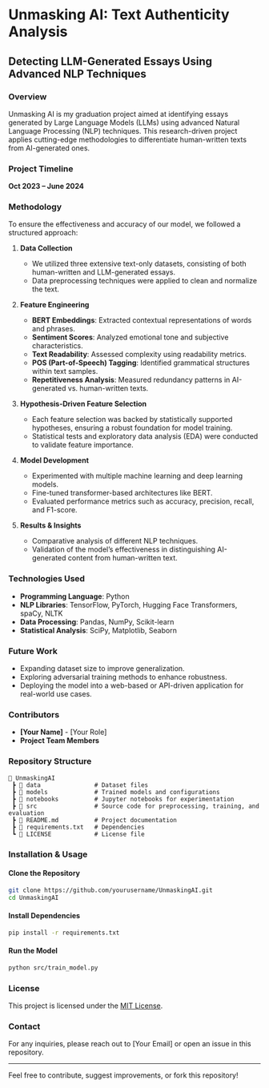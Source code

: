# Unmasking AI: Text Authenticity Analysis

## Detecting LLM-Generated Essays Using Advanced NLP Techniques

### Overview
Unmasking AI is my graduation project aimed at identifying essays generated by Large Language Models (LLMs) using advanced Natural Language Processing (NLP) techniques. This research-driven project applies cutting-edge methodologies to differentiate human-written texts from AI-generated ones.

### Project Timeline
**Oct 2023 – June 2024**

### Methodology
To ensure the effectiveness and accuracy of our model, we followed a structured approach:

1. **Data Collection**
   - We utilized three extensive text-only datasets, consisting of both human-written and LLM-generated essays.
   - Data preprocessing techniques were applied to clean and normalize the text.

2. **Feature Engineering**
   - **BERT Embeddings**: Extracted contextual representations of words and phrases.
   - **Sentiment Scores**: Analyzed emotional tone and subjective characteristics.
   - **Text Readability**: Assessed complexity using readability metrics.
   - **POS (Part-of-Speech) Tagging**: Identified grammatical structures within text samples.
   - **Repetitiveness Analysis**: Measured redundancy patterns in AI-generated vs. human-written texts.

3. **Hypothesis-Driven Feature Selection**
   - Each feature selection was backed by statistically supported hypotheses, ensuring a robust foundation for model training.
   - Statistical tests and exploratory data analysis (EDA) were conducted to validate feature importance.

4. **Model Development**
   - Experimented with multiple machine learning and deep learning models.
   - Fine-tuned transformer-based architectures like BERT.
   - Evaluated performance metrics such as accuracy, precision, recall, and F1-score.

5. **Results & Insights**
   - Comparative analysis of different NLP techniques.
   - Validation of the model’s effectiveness in distinguishing AI-generated content from human-written text.

### Technologies Used
- **Programming Language**: Python
- **NLP Libraries**: TensorFlow, PyTorch, Hugging Face Transformers, spaCy, NLTK
- **Data Processing**: Pandas, NumPy, Scikit-learn
- **Statistical Analysis**: SciPy, Matplotlib, Seaborn

### Future Work
- Expanding dataset size to improve generalization.
- Exploring adversarial training methods to enhance robustness.
- Deploying the model into a web-based or API-driven application for real-world use cases.

### Contributors
- **[Your Name]** - [Your Role]
- **Project Team Members**

### Repository Structure
```
📂 UnmaskingAI
 ┣ 📂 data               # Dataset files
 ┣ 📂 models             # Trained models and configurations
 ┣ 📂 notebooks          # Jupyter notebooks for experimentation
 ┣ 📂 src                # Source code for preprocessing, training, and evaluation
 ┣ 📜 README.md          # Project documentation
 ┣ 📜 requirements.txt   # Dependencies
 ┗ 📜 LICENSE            # License file
```

### Installation & Usage
#### Clone the Repository
```bash
git clone https://github.com/yourusername/UnmaskingAI.git
cd UnmaskingAI
```
#### Install Dependencies
```bash
pip install -r requirements.txt
```
#### Run the Model
```bash
python src/train_model.py
```

### License
This project is licensed under the [MIT License](LICENSE).

### Contact
For any inquiries, please reach out to [Your Email] or open an issue in this repository.

---

Feel free to contribute, suggest improvements, or fork this repository!
